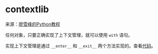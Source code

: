 # contextlib

来源：[廖雪峰的Python教程](http://www.liaoxuefeng.com/wiki/0014316089557264a6b348958f449949df42a6d3a2e542c000/001478651770626de401ff1c0d94f379774cabd842222ff000)

任何对象，只要正确实现了上下文管理，就可以使用 `with` 语句。

实现上下文管理是通过 `__enter__` 和 `__exit__` 两个方法实现的。查看[代码](../../scripts/contextlib/use_with.py)。